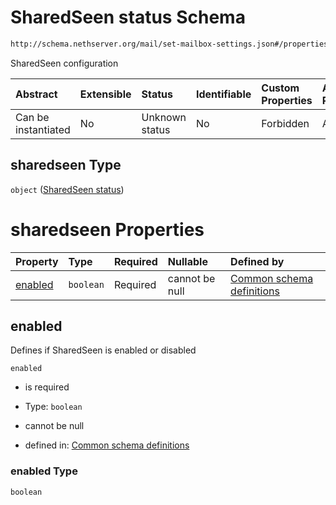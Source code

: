 # SharedSeen status Schema

```txt
http://schema.nethserver.org/mail/set-mailbox-settings.json#/properties/sharedseen
```

SharedSeen configuration

| Abstract            | Extensible | Status         | Identifiable | Custom Properties | Additional Properties | Access Restrictions | Defined In                                                                           |
| :------------------ | :--------- | :------------- | :----------- | :---------------- | :-------------------- | :------------------ | :----------------------------------------------------------------------------------- |
| Can be instantiated | No         | Unknown status | No           | Forbidden         | Allowed               | none                | [set-mailbox-settings.json\*](mail/set-mailbox-settings.json "open original schema") |

## sharedseen Type

`object` ([SharedSeen status](mail-defs-sharedseen-status.md))

# sharedseen Properties

| Property            | Type      | Required | Nullable       | Defined by                                                                                                                                                          |
| :------------------ | :-------- | :------- | :------------- | :------------------------------------------------------------------------------------------------------------------------------------------------------------------ |
| [enabled](#enabled) | `boolean` | Required | cannot be null | [Common schema definitions](mail-defs-sharedseen-status-properties-enabled.md "http://schema.nethserver.org/mail.json#/$defs/sharedseen-status/properties/enabled") |

## enabled

Defines if SharedSeen is enabled or disabled

`enabled`

* is required

* Type: `boolean`

* cannot be null

* defined in: [Common schema definitions](mail-defs-sharedseen-status-properties-enabled.md "http://schema.nethserver.org/mail.json#/$defs/sharedseen-status/properties/enabled")

### enabled Type

`boolean`
